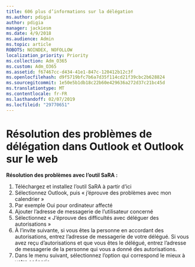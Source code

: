 ```yaml
---
title: 606 plus d’informations sur la délégation
ms.author: pdigia
author: pdigia
manager: jackiesm
ms.date: 4/9/2018
ms.audience: Admin
ms.topic: article
ROBOTS: NOINDEX, NOFOLLOW
localization_priority: Priority
ms.collection: Adm_O365
ms.custom: Adm_O365
ms.assetid: f67467cc-d434-41e1-847c-120412b12c3f
ms.openlocfilehash: d9f5719bfc7b6a7d35f114cd21f39cbc2b628824
ms.sourcegitcommit: 1e50e5b1db18c22b60e429636a272d37c21bc45d
ms.translationtype: MT
ms.contentlocale: fr-FR
ms.lasthandoff: 02/07/2019
ms.locfileid: "29770651"
---
```

# <a name="troubleshooting-delegation-in-outlook-and-outlook-on-the-web"></a>Résolution des problèmes de délégation dans Outlook et Outlook sur le web

**Résolution des problèmes avec l’outil SaRA :**

1. Téléchargez et installez l’outil SaRA à partir d’ici
1. Sélectionnez Outlook, puis « j’éprouve des problèmes avec mon calendrier »
1. Par exemple Oui pour ordinateur affecté
1. Ajouter l’adresse de messagerie de l’utilisateur concerné
1. Sélectionnez « J’éprouve des difficultés avec déléguer des autorisations »
1. À l’invite suivante, si vous êtes la personne en accordant des autorisations, entrez l’adresse de messagerie de votre délégué. Si vous avez reçu d’autorisations et que vous êtes le délégué, entrez l’adresse de messagerie de la personne qui vous a donné des autorisations.
1. Dans le menu suivant, sélectionnez l’option qui correspond le mieux à votre scénario. 
1. Dans le menu suivant, sélectionnez le niveau d’autorisation.
1. À ce stade, outil SaRA effectuera des vérifications automatiques et vous fournira résolution possible ou fournit également un journal de diagnostic qui peut servir de dépannage.
1. Vous pouvez trouver les journaux dans le dossier de résultats SaRA situé à C:\Users\Username\AppData\Local\SaraResults